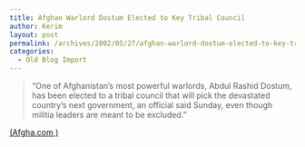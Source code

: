 ```yaml
---
title: Afghan Warlord Dostum Elected to Key Tribal Council
author: Kerim
layout: post
permalink: /archives/2002/05/27/afghan-warlord-dostum-elected-to-key-tribal-council/
categories:
  - Old Blog Import
---
```


>   &#8220;One of Afghanistan&#8217;s most powerful warlords, Abdul Rashid Dostum, has been elected to a tribal council that will pick the devastated country&#8217;s next government, an official said Sunday, even though militia leaders are meant to be excluded.&#8221;


<a href="http://www.afgha.com/article.php?sid=14660&mode=thread&order=0" onclick="_gaq.push(['_trackEvent', 'outbound-article', 'http://www.afgha.com/article.php?sid=14660&mode=thread&order=0', '(Afgha.com )']);" >(Afgha.com )</a>

